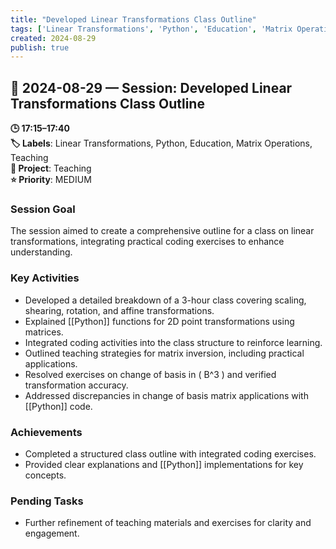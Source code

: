 ```yaml
---
title: "Developed Linear Transformations Class Outline"
tags: ['Linear Transformations', 'Python', 'Education', 'Matrix Operations', 'Teaching']
created: 2024-08-29
publish: true
---
```


## 📅 2024-08-29 — Session: Developed Linear Transformations Class Outline

**🕒 17:15–17:40**  
**🏷️ Labels**: Linear Transformations, Python, Education, Matrix Operations, Teaching  
**📂 Project**: Teaching  
**⭐ Priority**: MEDIUM  


### Session Goal
The session aimed to create a comprehensive outline for a class on linear transformations, integrating practical coding exercises to enhance understanding.

### Key Activities
- Developed a detailed breakdown of a 3-hour class covering scaling, shearing, rotation, and affine transformations.
- Explained [[Python]] functions for 2D point transformations using matrices.
- Integrated coding activities into the class structure to reinforce learning.
- Outlined teaching strategies for matrix inversion, including practical applications.
- Resolved exercises on change of basis in \( B^3 \) and verified transformation accuracy.
- Addressed discrepancies in change of basis matrix applications with [[Python]] code.

### Achievements
- Completed a structured class outline with integrated coding exercises.
- Provided clear explanations and [[Python]] implementations for key concepts.

### Pending Tasks
- Further refinement of teaching materials and exercises for clarity and engagement.
